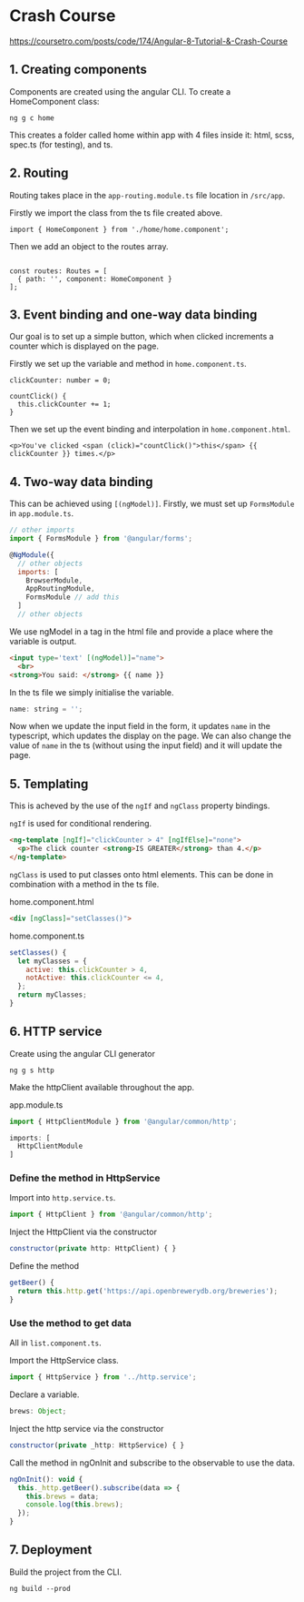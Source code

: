 # Crash Course

https://coursetro.com/posts/code/174/Angular-8-Tutorial-&-Crash-Course

## 1. Creating components

Components are created using the angular CLI. To create a HomeComponent class: 
```
ng g c home
```

This creates a folder called home within app with 4 files inside it: html, scss, spec.ts (for testing), and ts.

## 2. Routing

Routing takes place in the ```app-routing.module.ts``` file location in ```/src/app```.

Firstly we import the class from the ts file created above.

```
import { HomeComponent } from './home/home.component';
```

Then we add an object to the routes array.
```

const routes: Routes = [
  { path: '', component: HomeComponent }
];
```

## 3. Event binding and one-way data binding

Our goal is to set up a simple button, which when clicked increments a counter which is displayed on the page.

Firstly we set up the variable and method in ```home.component.ts```.

```
clickCounter: number = 0;

countClick() {
  this.clickCounter += 1;
}
```

Then we set up the event binding and interpolation in ```home.component.html```.

```
<p>You've clicked <span (click)="countClick()">this</span> {{ clickCounter }} times.</p>
```

## 4. Two-way data binding

This can be achieved using ```[(ngModel)]```. Firstly, we must set up ```FormsModule``` in ```app.module.ts```.

```javascript
// other imports
import { FormsModule } from '@angular/forms';

@NgModule({
  // other objects
  imports: [
    BrowserModule,
    AppRoutingModule,
    FormsModule // add this
  ]
  // other objects
```

We use ngModel in a tag in the html file and provide a place where the variable is output.

```html
<input type='text' [(ngModel)]="name">
  <br>
<strong>You said: </strong> {{ name }}
```

In the ts file we simply initialise the variable.

```javascript
name: string = '';
```

Now when we update the input field in the form, it updates ```name``` in the typescript, which updates the display on the page. We can also change the value of ```name``` in the ts (without using the input field) and it will update the page.

## 5. Templating

This is acheved by the use of the ```ngIf``` and ```ngClass``` property bindings.

```ngIf``` is used for conditional rendering.

```html
<ng-template [ngIf]="clickCounter > 4" [ngIfElse]="none">
  <p>The click counter <strong>IS GREATER</strong> than 4.</p>
</ng-template>
```

```ngClass``` is used to put classes onto html elements. This can be done in combination with a method in the ts file.

home.component.html
```html
<div [ngClass]="setClasses()">
```

home.component.ts
```javascript
setClasses() {
  let myClasses = {
    active: this.clickCounter > 4,
    notActive: this.clickCounter <= 4,
  };
  return myClasses;
}
```

## 6. HTTP service

Create using the angular CLI generator
```
ng g s http
```

Make the httpClient available throughout the app.

app.module.ts
```javascript
import { HttpClientModule } from '@angular/common/http';

imports: [
  HttpClientModule
]
```

### Define the method in HttpService

Import into ```http.service.ts```.
```javascript
import { HttpClient } from '@angular/common/http';
```

Inject the HttpClient via the constructor
```javascript
constructor(private http: HttpClient) { }
```

Define the method
```javascript
getBeer() {
  return this.http.get('https://api.openbrewerydb.org/breweries');
}
```

### Use the method to get data

All in ```list.component.ts```.

Import the HttpService class.
```javascript
import { HttpService } from '../http.service';
```

Declare a variable.
```javascript
brews: Object;
```

Inject the http service via the constructor
```javascript
constructor(private _http: HttpService) { }
```

Call the method in ngOnInit and subscribe to the observable to use the data.
```javascript
ngOnInit(): void {
  this._http.getBeer().subscribe(data => {
    this.brews = data;
    console.log(this.brews);
  });
}
```

## 7. Deployment

Build the project from the CLI.
```
ng build --prod
```